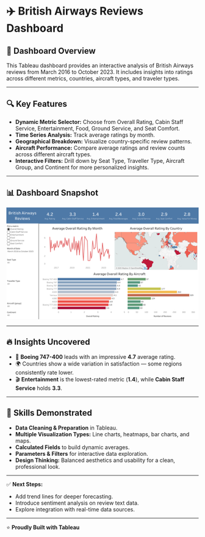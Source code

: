 # ✈️ British Airways Reviews Dashboard

## 📌 Dashboard Overview
This Tableau dashboard provides an interactive analysis of British Airways reviews from March 2016 to October 2023. It includes insights into ratings across different metrics, countries, aircraft types, and traveler types.

---

## 🔍 Key Features

- **Dynamic Metric Selector:** Choose from Overall Rating, Cabin Staff Service, Entertainment, Food, Ground Service, and Seat Comfort.
- **Time Series Analysis:** Track average ratings by month.
- **Geographical Breakdown:** Visualize country-specific review patterns.
- **Aircraft Performance:** Compare average ratings and review counts across different aircraft types.
- **Interactive Filters:** Drill down by Seat Type, Traveller Type, Aircraft Group, and Continent for more personalized insights.

---

## 📊 Dashboard Snapshot

![British Airways Reviews Dashboard](./Dashboard.png)

---

## 🔥 Insights Uncovered

- 🛫 **Boeing 747-400** leads with an impressive **4.7** average rating.  
- 🌍 Countries show a wide variation in satisfaction — some regions consistently rate lower.  
- 🎬 **Entertainment** is the lowest-rated metric (**1.4**), while **Cabin Staff Service** holds **3.3**.  

---

## 🚀 Skills Demonstrated

- **Data Cleaning & Preparation** in Tableau.  
- **Multiple Visualization Types:** Line charts, heatmaps, bar charts, and maps.  
- **Calculated Fields** to build dynamic averages.  
- **Parameters & Filters** for interactive data exploration.  
- **Design Thinking:** Balanced aesthetics and usability for a clean, professional look.  

---

✅ **Next Steps:**  
- Add trend lines for deeper forecasting.  
- Introduce sentiment analysis on review text data.  
- Explore integration with real-time data sources.

---

⭐️ **Proudly Built with Tableau**  
